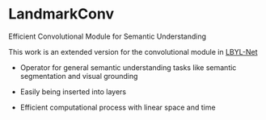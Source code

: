 # LandmarkConv
Efficient Convolutional Module for Semantic Understanding


This work is an extended version for the convolutional module in [LBYL-Net](https://github.com/svip-lab/LBYLNet)


* Operator for general semantic understanding tasks like semantic segmentation and visual grounding


* Easily being inserted into layers


* Efficient computational process with linear space and time



